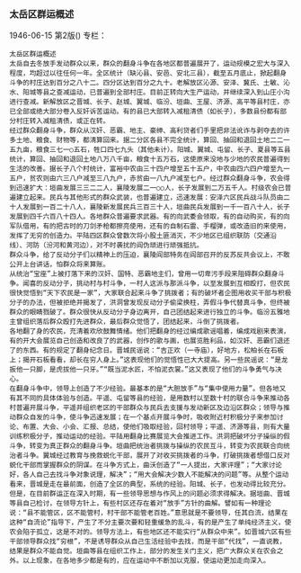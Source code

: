### 太岳区群运概述

1946-06-15
第2版()
专栏：

    太岳区群运概述
    太岳自去冬放手发动群众以来，群众的翻身斗争在各地区都普遍展开了，运动规模之宏大与深入程度，均超过以往任何一年。全区统计（缺沁县、安邑、安北三县），截至五月底止，掀起翻身斗争的村庄达到百分之八十二。四分区达到百分之九十。老解放区沁源、安泽、冀氏、土敏、沁水、阳城等县之查减运动，已普遍到全部村庄。目前正转向大生产运动，并继续深入到山庄小沟进行查减。新解放区之晋城、长子、赵城、翼城、临汾、垣曲、王屋、济源、高平等县村庄，亦已全部或绝大部分卷入反奸诉苦运动。有的县已大部转入减租清债（如长子），多数县份都有部分村庄转入减租清债，或正在转。
    经过群众翻身斗争，群众从汉奸、恶霸、地主、豪绅、高利贷者们手里把非法讹诈与剥夺去的许多土地、粮食、财物等，都清算回来。据二分区各县不完全统计，算回、抽回和退回土地二二一五九亩，粮食三七一○五石，牲口四七九头（其他未计）。阳城、翼城、屯留、长子、夏县等五县统计，算回、抽回和退回土地八万八千亩，粮食十五万石，这使原来没地与少地的农民普遍得到生活的改善。据长子八个村统计，富裕中农由三十四户增至五十五户，中农由四六四户增至九一五户，贫农则由六三八户减至三八九户，赤贫由一八九户减至七户。经过群众翻身斗争，农会得到迅速扩大：垣曲发展三三二二人，襄陵发展二一○○人，长子发展到二万五千人。村级农会已普遍建立起来。民兵与其他形式的群众武装，也普遍建立，迅速发展：安泽六区民兵战斗队员由二十人发展到一百二十八人，襄陵新发展民兵三百三十人，垣曲民兵发展到一千一百八十人，长子发展到四千六百八十四人。各地群众普遍要求武器。有的向武委会领取，有的自动购买，有的向军队借用，有的把古时的刀剑矛枪都擦亮使用，还有的自制石雷、手榴弹，或改造旧的来使用，发挥了无穷的创造力。平陆四区群众曾数次将小股土匪消灭，不少地区已组织联防（交通沿线）、河防（汾河和黄河边），对不时袭扰的阎伪顽进行顽强抵抗。
    群众斗争，给了反动分子们以精神上的压迫，襄陵阎部特务在阎部召开的反苏反共会议上，不敢公开上台讲话，怕群众将来算账。
    从统治“宝座”上被打落下来的汉奸、国特、恶霸地主们，曾用一切卑污手段来阻碍群众翻身斗争。闻喜的反动分子，挑动村与村斗争，一村人这派与那派斗争，以至发展到互相殴打，但农民很快觉悟到“天下农民是一家”，大家联合起来斗争了挑拨者；有的破坏者企图用收买干部与积极分子的办法，但被拒绝并揭发了，洪洞曾发现反动分子偷梁换柱，弄假斗争代替真斗争，但终被群众的眼睛戮破了。群众很快从反动分子身边离开，自己团结起来进行独立的斗争。临汾五雅地主曾组织落后群众殴打先进群众，最后群众觉悟了，团结起来，斗倒了挑拨者。
    各地翻了身的农民，充清着欢欣鼓舞情绪。他们把翻身的经过编成歌谣唱着，编成戏剧来表演，有的开大会展览自己创造和改良了的武器，创作的歌与画，也展览胜利品，如汉奸、恶霸们退还了的东西。有的规定了翻身纪念日。晋城民谣说：“吉正欢（一寺庙），好地方，松柏长在石板上；揭开石板看看，却长在穷人身上。”这表现他们的觉悟性已大大提高。另一些民谣说：“是龙扳他一只脚，是虎拔他一只牙。”“既当泥水匠，不怕泥衣裳。”这又表现了他们的斗争勇气与决心。
    在翻身斗争中，领导上创造了不少经验。最基本的是“大胆放手”与“集中使用力量”。但各地又有其不同的具体体验与创造。平遥、屯留等县的经验，是用数村以至数十村的联合斗争来推动各村普遍开展斗争，平遥并组织老区的干部群众与民兵去支援与发动新区及边沿区群众；领导与推动群众自发的斗争，使斗争迅速发展；在一个基点开展斗争时，吸收附近村积极分子来参加讨论、布置、大会、小会、汇报、总结，使他们吸取经验，回村领导；平遥、济源等县，则有大量训练积极分子，推动运动的经验。平陆用翻身比赛展览大会推进工作。洪洞把破坏分子操纵的假斗争，转变为真正群众的翻身斗争。垣曲把统治者挑拨与操纵的农民互斗，转变为农民联合向统治者斗争。翼城经过教育与挽救蜕化干部，展开了对收买挑拨者的斗争，打破挑拨者想借口反对蜕化干部而掌握群众的阴谋。在斗争方式上，曲沃创造了“一人提出，大家评理”；“大家讨论好，各人自己去找斗争对象说理，解决”；“用大会解决少数人不能解决的问题”等。从整个运动看来，晋城是走在最前面，创造了全区的典型，系统的经验。阳城、长子，也发动得比较充分。
    但是，在目前群运正在深入时期，有一些领导思想与作风上的问题必须求得解决。据垣曲、晋城等县自己检讨，在领导方针上，有些村区还存在着对“放手”方针的曲解。譬如有一种理论说：“县不能管区，区不能管村，村干部不能管老百姓。”意思就是不要领导，任其白流，结果在这种“自流论”指导下，产生了不分主要次要和轻重缓急的乱斗，有的是产生了单纯经济主义，使农会陷于孤立，这是不对的。领导方法上，有些地区还不能实行“从群众中来”。如晋城六区有些干部领导群众找“穷根”，不是诱导群众从自己生活经验中去找，而是干部“代找”，一直说教，结果是群众不能自觉。垣曲等县在组织工作上，部分的发生关门主义，把广大群众关在农会之外。以上现象，在各地多少都是有的，应在运动中不断加以克服，使运动更加走向深入。
